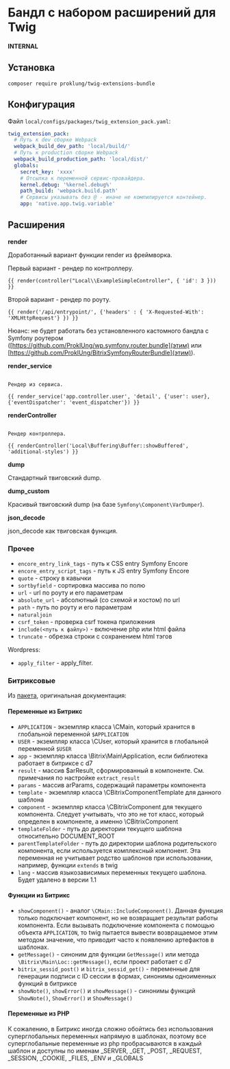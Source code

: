 # Бандл с набором расширений для Twig

**INTERNAL**

## Установка

`composer require proklung/twig-extensions-bundle`

## Конфигурация

Файл `local/configs/packages/twig_extension_pack.yaml`:

```yaml
twig_extension_pack:
  # Путь к dev сборке Webpack
  webpack_build_dev_path: 'local/build/'
  # Путь к production сборке Webpack
  webpack_build_production_path: 'local/dist/'
  globals:
    secret_key: 'xxxx'
    # Отсылка к переменной сервис-провайдера.
    kernel.debug: '%kernel.debug%'
    path_build: 'webpack.build.path'
    # Сервисы указывать без @ - иначе не компилируется контейнер.
    app: 'native.app.twig.variable'  
```

## Расширения

**render**

Доработанный вариант функции render из фреймворка.

Первый вариант - рендер по контроллеру.

~~~twig
{{ render(controller("Local\\ExampleSimpleController", { 'id': 3 })) }}
~~~

Второй вариант - рендер по роуту.

~~~twig
{{ render('/api/entrypoint/', {'headers' : { 'X-Requested-With': 'XMLHttpRequest'} }) }}
~~~

Нюанс: не будет работать без установленного кастомного бандла с Symfony роутером ([https://github.com/ProklUng/wp.symfony.router.bundle](этим) или [https://github.com/ProklUng/BitrixSymfonyRouterBundle](этим)).

**render_service**

~~~twig

Рендер из сервиса.

{{ render_service('app.controller.user', 'detail', {'user': user}, {'eventDispatcher': 'event_dispatcher'}) }}
~~~

**renderController**

~~~twig

Рендер контроллера.

{{ renderController('Local\Buffering\Buffer::showBuffered', 'additional-styles') }}
~~~

**dump**

Стандартный твиговский dump.

**dump_custom**

Красивый твиговский dump (на базе `Symfony\Component\VarDumper`).

**json_decode**

json_decode как твиговская функция.

### Прочее

- `encore_entry_link_tags` - путь к CSS entry Symfony Encore
- `encore_entry_script_tags`  - путь к JS entry Symfony Encore
- `quote` - строку в кавычки
- `sortbyfield` - сортировка массива по полю
- `url` - url по роуту и его параметрам
- `absolute_url` - абсолютный (со схемой и хостом) по url
- `path` - путь по роуту и его параметрам
- `naturaljoin`
- `csrf_token` - проверка csrf токена приложения
- `include(<путь к файлу>)` - включение php или html файла
- `truncate` - обрезка строки с сохранением html тэгов

Wordpress:

- `apply_filter` - apply_filter.

### Битриксовые

Из [пакета](https://github.com/maximaster/tools.twig), оригинальная документация:

#### Переменные из Битрикс

* `APPLICATION` - экземпляр класса \CMain, который хранится в глобальной переменной `$APPLICATION`
* `USER` - экземпляр класса \CUser, который хранится в глобальной переменной `$USER`
* `app` - экземпляр класса \Bitrix\Main\Application, если библиотека работает в битриксе с d7
* `result` - массив $arResult, сформированный в компоненте. См. примечания по настройке `extract_result`
* `params` - массив arParams, содержащий параметры компонента
* `template` - экземпляр класса \CBitrixComponentTemplate для данного шаблона
* `component` - экземпляр класса \CBitrixComponent для текущего компонента. Следует учитывать, что это не тот класс, который определен в компоненте, а именно \CBitrixComponent
* `templateFolder` - путь до директории текущего шаблона относительно DOCUMENT_ROOT
* `parentTemplateFolder` - путь до директории шаблона родительского компонента, если используется комплексный компонент. Эта переменная не учитывает родство шаблонов при использовании, например, функции `extends` в twig
* `lang` - массив языкозависимых переменных текущего шаблона. Будет удалено в версии 1.1
 
#### Функции из Битрикс

* `showComponent()` - аналог `\CMain::IncludeComponent()`. Данная функция только подключает компонент, но не возвращает результат работы компонента. Если вызывать подключение компонента с помощью объекта `APPLICATION`, то twig пытается вывести возвращаемое этим методом значение, что приводит часто к появлению артефактов в шаблонах.
* `getMessage()` - синоним для функции `GetMessage()` или метода `\Bitrix\Main\Loc::getMessage()`, если проект работает с d7
* `bitrix_sessid_post()` и `bitrix_sessid_get()` - переменные для генерации подписи с ID сессии в формах, синонимы одноименных функций в битриксе
* `showNote()`, `showError()` и `showMessage()` - синонимы функций `ShowNote()`, `ShowError()` и `ShowMessage()` 

#### Переменные из PHP

К сожалению, в Битрикс иногда сложно обойтись без использования суперглобальных переменных напрямую в шаблонах, поэтому все суперглобальные переменные из php пробрасываются в каждый шаблон и доступны по именам _SERVER, _GET, _POST, _REQUEST, _SESSION, _COOKIE, _FILES, _ENV и _GLOBALS
